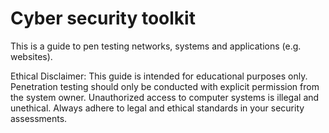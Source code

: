 # Cyber security toolkit

This is a guide to pen testing networks, systems and applications (e.g. websites). 

Ethical Disclaimer: This guide is intended for educational purposes only. Penetration testing should only be conducted with explicit permission from the system owner. Unauthorized access to computer systems is illegal and unethical. Always adhere to legal and ethical standards in your security assessments.